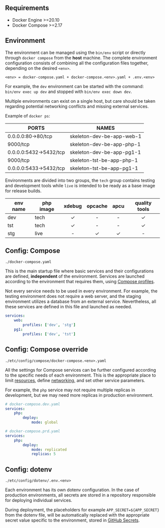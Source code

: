 ## Requirements
- Docker Engine >=20.10
- Docker Compose >=2.17

## Environment
The environment can be managed using the `bin/env` script or directly through `docker compose` from the **host** machine.
The complete environment configuration consists of combining all the configuration files together, depending on the desired `<env>`.

`<env> = docker-compose.yaml + docker-compose.<env>.yaml + .env.<env>`

For example, the `dev` environment can be started with the command:
`bin/env exec up dev` and stopped with `bin/env exec down dev`.

Multiple environments can exist on a single host, but care should be taken regarding potential networking conflicts and missing external services.

Example of `docker ps`:

| PORTS                  | NAMES                     |
|------------------------|---------------------------|
| 0.0.0.0:80->80/tcp     | skeleton-dev-be-app-web-1 |
| 9000/tcp               | skeleton-dev-be-app-php-1 |
| 0.0.0.0:5432->5432/tcp | skeleton-dev-be-app-pg1-1 |
| 9000/tcp               | skeleton-tst-be-app-php-1 |
| 0.0.0.0:5433->5432/tcp | skeleton-tst-be-app-pg1-1 |

Environments are divided into two groups, the `tech` group contains testing and development tools while `live` is intended to be ready as a base image for release builds.

| env name | php image | xdebug | opcache | apcu | quality tools |
|----------|-----------|:------:|:-------:|:----:|:-------------:|
| dev      | tech      |   ✓    |    -    |  -   |       ✓       |
| tst      | tech      |   ✓    |    -    |  -   |       ✓       |
| stg      | live      |   -    |    ✓    |  ✓   |       -       |

## Config: Compose

`./docker-compose.yaml`

This is the main startup file where basic services and their configurations are defined, **independent** of the environment. Services are launched according to the environment that requires them, using [Compose profiles](https://docs.docker.com/compose/profiles).

Not every service needs to be used in every environment. For example, the testing environment does not require a web server, and the staging environment utilizes a database from an external service. Nevertheless, all these services are defined in this file and launched as needed.

```yaml
services:
    web:
        profiles: ['dev', 'stg']
    pg1:
        profiles: ['dev', 'tst']
```

## Config: Compose override

`./etc/config/compose/docker-compose.<env>.yaml`

All the settings for Compose services can be further configured according to the specific needs of each environment. This is the appropriate place to limit [resources](https://docs.docker.com/compose/compose-file/compose-file-v3/#resources), define [networking](https://docs.docker.com/compose/networking), and set other service parameters.

For example, the `php` service may not require multiple replicas in development, but we may need more replicas in production environment.

```yaml
# docker-compose.dev.yaml
services:
    php:
        deploy:
            mode: global
```
```yaml
# docker-compose.prd.yaml
services:
    php:
        deploy:
            mode: replicated
            replicas: 5
```

## Config: dotenv
`./etc/config/dotenv/.env.<env>`

Each environment has its own dotenv configuration. In the case of production environments, all secrets are stored in a repository responsible for deploying individual services.

During deployment, the placeholders for example `APP_SECRET=${APP_SECRET}` from the dotenv file, will be automatically replaced with the appropriate secret value specific to the environment, stored in [GitHub Secrets](https://docs.github.com/en/actions/security-guides/encrypted-secrets).
